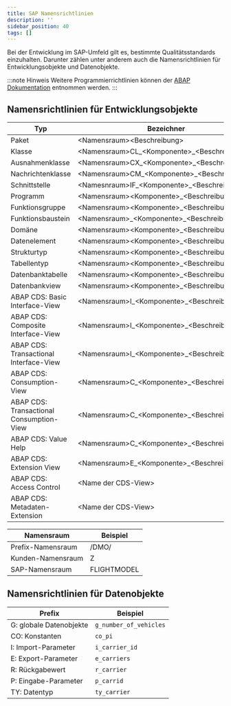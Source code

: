 ```yaml
---
title: SAP Namensrichtlinien
description: ''
sidebar_position: 40
tags: []
---
```


Bei der Entwicklung im SAP-Umfeld gilt es, bestimmte Qualitätsstandards einzuhalten. Darunter zählen unter anderem auch die Namensrichtlinien für Entwicklungsobjekte und Datenobjekte.   

:::note Hinweis
Weitere Programmierrichtlinien können der [ABAP Dokumentation](https://help.sap.com/doc/abapdocu_754_index_htm/7.54/en-US/index.htm) entnommen werden.
:::

## Namensrichtlinien für Entwicklungsobjekte
| Typ                                      | Bezeichner                                      | Beispiel                      |
| ---------------------------------------- | ----------------------------------------------- | ------------------------------ |
| Paket                                    | <Namensraum\><Beschreibung\>                    | `ZABAP`                        |
| Klasse                                   | <Namensraum\>CL\_<Komponente\>\_<Beschreibung\> | `ZCL_ABAP_FLIGHT`              |
| Ausnahmenklasse                          | <Namensraum\>CX\_<Komponente\>\_<Beschreibung\> | `ZCX_ABAP_INVALID_TYPE`        |
| Nachrichtenklasse                        | <Namensraum\>CM\_<Komponente\>\_<Beschreibung\> | `ZCM_ABAP_FLIGHT`              |
| Schnittstelle                            | <Namesnraum\>IF\_<Komponente\>\_<Beschreibung\> | `ZIF_ABAP_PARTNER`             |
| Programm                                 | <Namensraum\><Komponente\>\_<Beschreibung\>     | `ZABAP_DEMO`                   |
| Funktionsgruppe                          | <Namensraum\><Komponente\>\_<Beschreibung\>     | `ZABAP_FLIGHT`                 |
| Funktionsbaustein                        | <Namensraum\>\_<Komponente\>\_<Beschreibung\>   | `Z_ABAP_GET_FLIGHTS`           |
| Domäne                                   | <Namensraum\><Komponente\>\_<Beschreibung\>     | `ZABAP_CHAR3`                  |
| Datenelement                             | <Namensraum\><Komponente\>\_<Beschreibung\>     | `ZABAP_CARRIER_ID`             |
| Strukturtyp                              | <Namensraum\><Komponente\>\_<Beschreibung\>     | `ZABAP_FLIGHT`                 |
| Tabellentyp                              | <Namensraum\><Komponente\>\_<Beschreibung\>     | `ZABAP_FLIGHTS`                |
| Datenbanktabelle                         | <Namensraum\><Komponente\>\_<Beschreibung\>     | `ZABAPFLIGHT`                  |
| Datenbankview                            | <Namensraum\><Komponente\>\_<Beschreibung\>     | `ZABAPVFLIGHT`                 |
| ABAP CDS: Basic Interface-View           | <Namensraum\>I_<Komponente\>\_<Beschreibung\>   | `ZI_ABAP_Flight`               |
| ABAP CDS: Composite Interface-View       | <Namensraum\>I_<Komponente\>\_<Beschreibung\>   | `ZI_ABAP_FlightWithConnection` |
| ABAP CDS: Transactional Interface-View   | <Namensraum\>I_<Komponente\>\_<Beschreibung\>TP | `ZI_ABAP_FlightTP`             |
| ABAP CDS: Consumption-View               | <Namensraum\>C_<Komponente\>\_<Beschreibung\>   | `ZC_ABAP_Flight`               |
| ABAP CDS: Transactional Consumption-View | <Namensraum\>C_<Komponente\>\_<Beschreibung\>TP | `ZC_ABAP_FlightTP`             | 
| ABAP CDS: Value Help                     | <Namensraum\>C_<Komponente\>\_<Beschreibung\>VH | `ZC_ABAP_AirportVH`            |
| ABAP CDS: Extension View                 | <Namensraum\>E_<Komponente\>\_<Beschreibung\>   | `ZE_ABAP_Flight`               |
| ABAP CDS: Access Control                 | <Name der CDS-View\>                            | `ZI_ABAP_FLIGHT`               |
| ABAP CDS: Metadaten-Extension            | <Name der CDS-View\>                            | `ZC_ABAP_FLIGHT`               |

| Namensraum        | Beispiel   |
| ----------------- | ---------- |
| Prefix-Namensraum | /DMO/      |
| Kunden-Namensraum | Z          |
| SAP-Namensraum    |FLIGHTMODEL |

## Namensrichtlinien für Datenobjekte
| Prefix                  | Beispiel                |
| ----------------------- | ----------------------- |
| G: globale Datenobjekte | `g_number_of_vehicles`  |
| CO: Konstanten          | `co_pi`                 |
| I: Import-Parameter     | `i_carrier_id`          |
| E: Export-Parameter     | `e_carriers`            |
| R: Rückgabewert         | `r_carrier`             |
| P: Eingabe-Parameter    | `p_carrid`              |
| TY: Datentyp            | `ty_carrier`            |